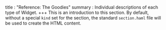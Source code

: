 title   : "Reference: The Goodies"
summary : Individual descriptions of each type of Widget.
+++
This is an introduction to this section. By default, without a special `kind` set for the section, the standard `section.haml` file will be used to create the HTML content.